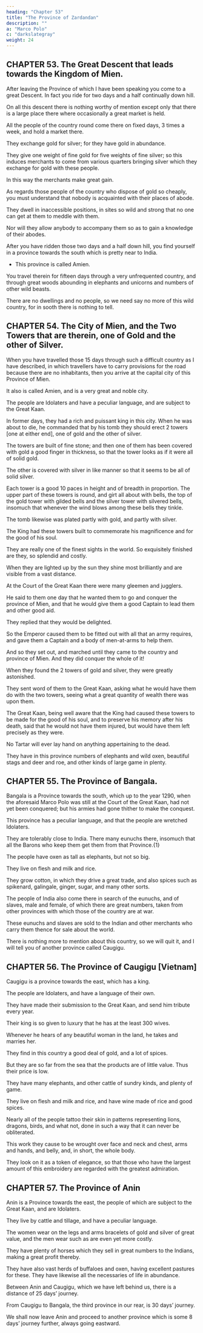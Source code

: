 ```yaml
---
heading: "Chapter 53"
title: "The Province of Zardandan"
description: ""
a: "Marco Polo"
c: "darkslategray"
weight: 24
---
```




## CHAPTER 53. The Great Descent that leads towards the Kingdom of Mien.

After leaving the Province of which I have been speaking you come to a great Descent. In fact you ride for two days and a half continually down hill. 

On all this descent there is nothing worthy of mention except only that there is a large place there where occasionally a great market is held.

All the people of the country round come there on fixed days, 3 times a week, and hold a market there.

They exchange gold for silver; for they have gold in abundance. 

They give one weight of fine gold for five weights of fine silver; so this induces merchants to come from various quarters bringing silver which they exchange for gold with these people. 

In this way the merchants make great gain. 

As regards those people of the country who dispose of gold so cheaply, you must understand that nobody is acquainted with their places of abode.

They dwell in inaccessible positions, in sites so wild and strong that no one can get at them to meddle with them.

Nor will they allow anybody to accompany them so as to gain a knowledge of their abodes.

After you have ridden those two days and a half down hill, you find yourself in a province towards the south which is pretty near to India.
- This province is called Amien.

You travel therein for fifteen days through a very unfrequented country, and through great woods abounding in elephants and unicorns and numbers of other wild beasts.

There are no dwellings and no people, so we need say no more of this wild country, for in sooth there is nothing to tell. 


## CHAPTER 54. The City of Mien, and the Two Towers that are therein, one of Gold and the other of Silver.

When you have travelled those 15 days through such a difficult country as I have described, in which travellers have to carry provisions for the road because there are no inhabitants, then you arrive at the capital city of this Province of Mien.

It also is called Amien, and is a very great and noble city.

The people are Idolaters and have a peculiar language, and are subject to the Great Kaan.

In former days, they had a rich and puissant king in this city. When he was about to die, he commanded that by his tomb they should erect 2 towers [one at either end], one of gold and the other of silver.

The towers are built of fine stone; and then one of them has been covered with gold a good finger in thickness, so that the tower looks as if it were all of solid gold.

The other is covered with silver in like manner so that it seems to be all of solid silver.

Each tower is a good 10 paces in height and of breadth in proportion. The upper part of these towers is round, and girt all about with bells, the top of the gold tower with gilded bells and the silver tower with silvered bells, insomuch that whenever the wind blows among these bells they tinkle. 

The tomb likewise was plated partly with gold, and partly with silver.

The King had these towers built to commemorate his magnificence and for the good of his soul.

They are really one of the finest sights in the world. So exquisitely finished are they, so splendid and costly. 

When they are lighted up by the sun they shine most brilliantly and are visible from a vast distance.

<!-- Now you must know that the Great Kaan conquered the country in this fashion. -->

At the Court of the Great Kaan there were many gleemen and jugglers.

He said to them one day that he wanted them to go and conquer the province of Mien, and that he would give them a good Captain to lead them and other good aid.

They replied that they would be delighted. 

So the Emperor caused them to be fitted out with all that an army requires, and gave them a Captain and a body of men-at-arms to help them.

And so they set out, and marched until they came to the country and province of Mien. And they did conquer the whole of it! 

When they found the 2 towers of gold and silver, they were greatly astonished.

They sent word of them to the Great Kaan, asking what he would have them do with the two towers, seeing what a great quantity of wealth there was upon them.

The Great Kaan, being well aware that the King had caused these towers to be made for the good of his soul, and to preserve his memory after his death, said that he would not have them injured, but would have them left precisely as they were. 

No Tartar will ever lay hand on anything appertaining to the dead.

They have in this province numbers of elephants and wild oxen, beautiful stags and deer and roe, and other kinds of large game in plenty.

<!-- Now having told you about the province of Mien, I will tell you about another province which is called Bangala, as you shall hear presently. -->


## CHAPTER 55. The Province of Bangala.

Bangala is a Province towards the south, which up to the year 1290, when the aforesaid Marco Polo was still at the Court of the Great Kaan, had not yet been conquered; but his armies had gone thither to make the conquest. 

This province has a peculiar language, and that the people are wretched Idolaters.

They are tolerably close to India. There many eunuchs there, insomuch that all the Barons who keep them get them from that Province.{1}

The people have oxen as tall as elephants, but not so big.

They live on flesh and milk and rice.

They grow cotton, in which they drive a great trade, and also spices such as spikenard, galingale, ginger, sugar, and many other sorts. 

The people of India also come there in search of the eunuchs, and of slaves, male and female, of which there are great numbers, taken from other provinces with which those of the country are at war.

These eunuchs and slaves are sold to the Indian and other merchants who carry them thence for sale about the world.

There is nothing more to mention about this country, so we will quit it, and I will tell you of another province called Caugigu.



## CHAPTER 56. The Province of Caugigu [Vietnam]

Caugigu is a province towards the east, which has a king.

The people are Idolaters, and have a language of their own. 

They have made their submission to the Great Kaan, and send him tribute every year.

Their king is so given to luxury that he has at the least 300 wives. 

Whenever he hears of any beautiful woman in the land, he takes and marries her.

They find in this country a good deal of gold, and a lot of spices.

But they are so far from the sea that the products are of little value. Thus their price is low. 

They have many elephants, and other cattle of sundry kinds, and plenty of game. 

They live on flesh and milk and rice, and have wine made of rice and good spices.

Nearly all of the people tattoo their skin in patterns representing lions, dragons, birds, and what not, done in such a way that it can never be obliterated.

This work they cause to be wrought over face and neck and chest, arms and hands, and belly, and, in short, the whole body.

They look on it as a token of elegance, so that those who have the largest amount of this embroidery are regarded with the greatest admiration.


## CHAPTER 57. The Province of Anin

Anin is a Province towards the east, the people of which are subject to the Great Kaan, and are Idolaters.

They live by cattle and tillage, and have a peculiar language.

The women wear on the legs and arms bracelets of gold and silver of great value, and the men wear such as are even yet more costly. 

They have plenty of horses which they sell in great numbers to the Indians, making a great profit thereby. 

They have also vast herds of buffaloes and oxen, having excellent pastures for these. They have likewise all the necessaries of life in abundance.

Between Anin and Caugigu, which we have left behind us, there is a distance of 25 days’ journey. 

From Caugigu to Bangala, the third province in our rear, is 30 days’ journey. 

We shall now leave Anin and proceed to another province which is some 8 days’ journey further, always going eastward.
